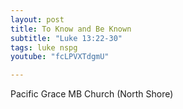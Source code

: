 ```yaml
---
layout: post
title: To Know and Be Known
subtitle: "Luke 13:22-30"
tags: luke nspg
youtube: "fcLPVXTdgmU"

---
```

Pacific Grace MB Church (North Shore)
